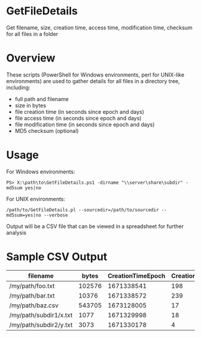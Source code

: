 # GetFileDetails
Get filename, size, creation time, access time, modification time, checksum for all files in a folder

# Overview
These scripts (PowerShell for Windows environments, perl for UNIX-like environments) are used to gather details for all files in a directory tree, including:
- full path and filename
- size in bytes
- file creation time (in seconds since epoch and days)
- file access time (in seconds since epoch and days)
- file modification time (in seconds since epoch and days)
- MD5 checksum (optional)

# Usage

For Windows environments:

    PS> X:\path\to\GetFileDetails.ps1 -dirname "\\server\share\subdir" -md5sum yes|no

For UNIX    environments:

    /path/to/GetFileDetails.pl --sourcedir=/path/to/sourcedir --md5sum=yes|no --verbose 

Output will be a CSV file that can be viewed in a spreadsheet for further analysis

# Sample CSV Output
|filename|bytes|CreationTimeEpoch|CreationTimeDays|AccessTimeEpoch|AccessTimeDays|ModificationTimeEpoch|ModificationTimeDays|md5sum|
|--------|-----|-----------------|----------------|---------------|--------------|---------------------|--------------------|------|
|/my/path/foo.txt|102576|1671338541|198|1688369516|1|1671338541|198|2f2226871aeecbd1a90046e58bd1252a|
|/my/path/bar.txt|10376|1671338572|239|1688369516|1|1671338572|198|c404237c5dd9cb33b2e0a49eba05a038|
|/my/path/baz.csv|543705|1673128005|17|1688369516|1|1673128005|7|2e191408caad38b69a8f75a8ca53f443|
|/my/path/subdir1/x.txt|1077|1671329998|18|1688369516|1|1671329998|1|42a30bd0677998d72bd6ce967f182cfe|
|/my/path/subdir2/y.txt|3073|1671330178|4|1688369516|1|1671330178|2|31023e7a5348e02625e92b3997eb803c|

